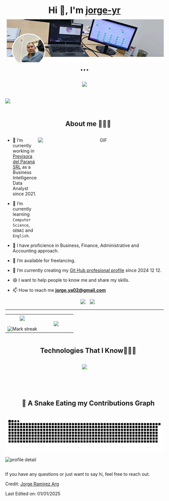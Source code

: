 

<h1 align="center">Hi 👋, I'm <a href="https://www.linkedin.com/in/jorge-ramirez-arg" target="blank">
jorge-yr</a><img align="right" alt="Coding" width="500" src="https://github.com/Jorge-yr/Jorge-yr/blob/689d7ad25446fcbbe47abae550258120b00a669e/173241_2.jpg" >

...</h1>

<p align="center">
  <a href="https://github.com/DenverCoder1/readme-typing-svg"><img src="https://readme-typing-svg.herokuapp.com?font=Time+New+Roman&color=%23C8BE25&size=25&center=true&vCenter=true&width=600&height=100&lines=I'm+a+degree+Business+Management;Data+Analyst+and+Business+Intelligence;Data+Scientist+Jr;I'm+apassionate+for+tecnology;Always+learning+new+things"></a>
</p>

<!--
**Jorge-yr/Jorge-yr** is a ✨ _special_ ✨ repository because its `README.md` (this file) appears on your GitHub profile.

Here are some ideas to get you started:

- 🔭 I’m currently working on ...
- 🌱 I’m currently learning ...
- 👯 I’m looking to collaborate on ...
- 🤔 I’m looking for help with ...
- 💬 Ask me about ...
- 📫 How to reach me: ...
- 😄 Pronouns: ...
- ⚡ Fun fact: ...
-->



## <picture><img src = "https://github.com/7oSkaaa/7oSkaaa/blob/main/Images/about_me.gif?raw=true" width = 50px></picture>

<!--h1 without bottom border-->
<div id="user-content-toc">
  <ul align="center">
    <summary><h2 style="display: inline-block">About me 👨🏻‍💻</h2></summary>
  </ul>
</div>
<a target="_blank" align="center">
  <img align="right" top="500" height="300" width="400" alt="GIF" src="https://media.giphy.com/media/SWoSkN6DxTszqIKEqv/giphy.gif">
</a>

- 🔭 I’m currently working in <a href="http:http://www.previsoradelparana.com/" target="blank">Previsora del Paraná SRL</a> as a Business Intelligence Data Analyst since 2021.

- 🌱 I’m currently learning `Computer Science`, `GENAI` and `English`.

- 💬 I have proficience in Business, Finance, Administrative and Accounting approach.

- 🤝 I’m available for freelancing.

- 📝 I’m currently creating my <a href="https://github.com/Jorge-yr" target="blank"> Git Hub profesional profile</a> since 2024 12 12.

- 😄 I want to help people to know me and share my skills.

- 📫 How to reach me **jorge.ya02@gmail.com**

<!-- 📄 Know about my experiences <a href="https://github.com/100rabhcsmc/Me.io/blob/master/01SaurabhChavanReactNativeResume.pdf" target="blank">Resume</a>
<br/>
<h3 align="center" > <img src="https://media.giphy.com/media/iY8CRBdQXODJSCERIr/giphy.gif" width="30" height="30" style="margin-right: 10px;">Connect with me 🤝 </h3>
-->
<p align="center">

 <div align="center"  class="icons-social" style="margin-left: 10px;">
        <a style="margin-left: 10px;"  target="_blank" href="https://www.linkedin.com/in/jorge-ramirez-arg/">
			<img src="https://img.icons8.com/doodle/40/000000/linkedin--v2.png"></a>
        <a style="margin-left: 10px;" target="_blank" href="https://github.com/Jorge-yr">
		<img src="https://img.icons8.com/doodle/40/000000/github--v1.png"></a>	
      </div>

</p>


---

<!--- stats & Trophy (start) -->
<p align="center">
  <!--- stats (start) -->
<table align="center">
<tr border="none">
<td width="50%" align="center">
  
  <img  align="center"  src="https://github-readme-stats.vercel.app/api?username=Jorge-yr&theme=dark&show_icons=true&count_private=true" />
  <br></br>
  <img  title="🔥 Get streak stats for your profile at git.io/streak-stats" alt="Mark streak" src="https://github-readme-streak-stats.herokuapp.com/?user=Jorge-yr&theme=dark&hide_border=false" /> 
</td>

<td width="50%" align="center">

  <img  align="center"  src="https://github-readme-stats.anuraghazra1.vercel.app/api/top-langs/?username=Jorge-yr&theme=dark&hide_border=false&no-bg=true&no-frame=true&langs_count=6"/>
  
  </td>
</tr>
</table>
<!--- stats (end) -->

<!--- trophy (start) -->


<!--h1 without bottom border-->
<div id="user-content-toc">
  <ul align="center">
    <summary><h2 style="display: inline-block">Technologies That I Know👨🏻‍💻</h2></summary>
  </ul>
</div>

<!--tech stack icons-->
<p align="center">
  <a href="https://skillicons.dev">
    <img src="https://skillicons.dev/icons?i=git,github,bash,linux,windows,gmail,ps,azure,googlecloud,anaconda,py,r,sklearn,tensorflow,linkedin,ai,regex,vscode,docker,kubernetes&perline=10" />
  </a>
</p>

</br></br>

<!--h1 without bottom border-->
<div id="user-content-toc">
  <ul align="center">
    <summary><h2 style="display: inline-block">🐍 A Snake Eating my Contributions Graph</h2></summary>
  </ul>
</div>
	
<p align = "center">
	<img src = "https://github.com/7oSkaaa/7oSkaaa/blob/output/github-contribution-grid-snake.svg?" alt = "Snake Game"/>
</p>



<!-- grph -->
<div align="left">

  <img src="http://github-profile-summary-cards.vercel.app/api/cards/profile-details?username=Jorge-yr&theme=vue" alt="profile detail" />
  
</div>

##

If you have any questions or just want to say hi, feel free to reach out.

Credit: [Jorge Ramirez Arg](https://github.com/Jorge-yr)

Last Edited on: 01/01/2025
